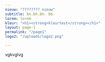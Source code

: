 ```yaml
---
nieuw: "???????? nieuw"
subtitle: bn.bh.bh. bb.
lorem: lorem
kleur: "<h1><strong>kleurtest</strong></h1>"
layout: page-1
permalink: "/page1"
logo2: "/uploads/logo2.png"

---
```

vgkvglvg